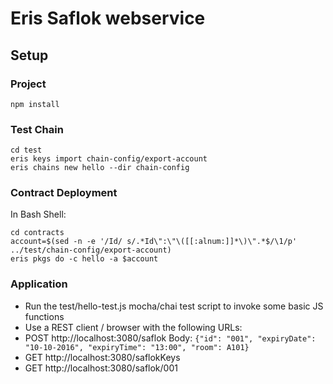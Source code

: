 # Eris Saflok webservice

## Setup

### Project
```
npm install
```
### Test Chain
```
cd test
eris keys import chain-config/export-account
eris chains new hello --dir chain-config
```

### Contract Deployment
In Bash Shell:
```
cd contracts
account=$(sed -n -e '/Id/ s/.*Id\":\"\([[:alnum:]]*\)\".*$/\1/p' ../test/chain-config/export-account)
eris pkgs do -c hello -a $account
```

### Application
- Run the test/hello-test.js mocha/chai test script to invoke some basic JS functions
- Use a REST client / browser with the following URLs:
 - POST http://localhost:3080/saflok Body: `{"id": "001", "expiryDate": "10-10-2016", "expiryTime": "13:00", "room": A101}`
 - GET http://localhost:3080/saflokKeys
 - GET http://localhost:3080/saflok/001


